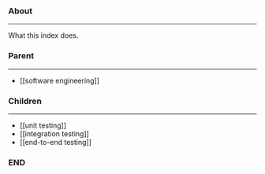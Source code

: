 ### About
---
What this index does.

### Parent
---
- [[software engineering]]

### Children
---
- [[unit testing]]
- [[integration testing]]
- [[end-to-end testing]]

### END


